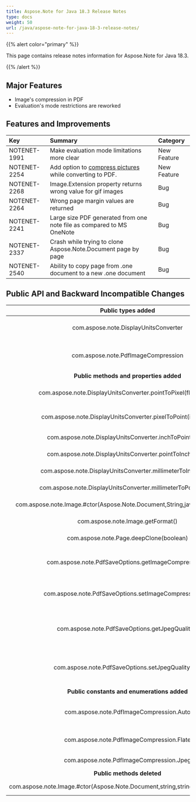 ```yaml
---
title: Aspose.Note for Java 18.3 Release Notes
type: docs
weight: 50
url: /java/aspose-note-for-java-18-3-release-notes/
---
```


{{% alert color="primary" %}} 

This page contains release notes information for Aspose.Note for Java 18.3.

{{% /alert %}} 
## **Major Features**
- Image's compression in PDF
- Evaluation's mode restrictions are reworked
## **Features and Improvements**


|**Key**|**Summary**|**Category**|
| :- | :- | :- |
|NOTENET-1991|Make evaluation mode limitations more clear|New Feature|
|NOTENET-2254|Add option to [compress pictures](/note/java/save-a-onenote-document/#saveaonenotedocument-specifyonenotesaveoptions) while converting to PDF.|New Feature|
|NOTENET-2268|Image.Extension property returns wrong value for gif images|Bug|
|NOTENET-2264|Wrong page margin values are returned|Bug|
|NOTENET-2241|Large size PDF generated from one note file as compared to MS OneNote|Bug|
|NOTENET-2337|Crash while trying to clone Aspose.Note.Document page by page|Bug|
|NOTENET-2540|Ability to copy page from .one document to a new .one document|Bug|
## **Public API and Backward Incompatible Changes**


|**Public types added**|**Description**|
| :-: | :-: |
|com.aspose.note.DisplayUnitsConverter|The class contains the methods for converting values|
|com.aspose.note.PdfImageCompression|Specifies the type of compression applied to images in the PDF file|
|**Public methods and properties added**|**Description**|
|com.aspose.note.DisplayUnitsConverter.pointToPixel(float, float)|Converts points to pixels at the specified pixel resolution|
|com.aspose.note.DisplayUnitsConverter.pixelToPoint(int, float)|Converts pixels to points at the specified pixel resolution|
|com.aspose.note.DisplayUnitsConverter.inchToPoint(float)|Converts inches to points|
|com.aspose.note.DisplayUnitsConverter.pointToInch(float)|Converts points to inches|
|com.aspose.note.DisplayUnitsConverter.millimeterToInch(float)|Converts millimeters to inches|
|com.aspose.note.DisplayUnitsConverter.millimeterToPoint(float)|Converts millimeters to points|
|com.aspose.note.Image.#ctor(Aspose.Note.Document,String,java.io.InputStream)|Extension parameter is removed.|
|com.aspose.note.Image.getFormat()|Gets the image's format|
|com.aspose.note.Page.deepClone(boolean)|cloneHistory parameter is added.|
|com.aspose.note.PdfSaveOptions.getImageCompression()|Gets the type of compression applied to images in the PDF file|
|com.aspose.note.PdfSaveOptions.setImageCompression(int)|Sets the type of compression applied to images in the PDF file|
|com.aspose.note.PdfSaveOptions.getJpegQuality()|Gets a value determining the quality of the JPEG images inside PDF document|
|com.aspose.note.PdfSaveOptions.setJpegQuality(int)|Sets a value determining the quality of the JPEG images inside PDF document|
|**Public constants and enumerations added**|**Description**|
|com.aspose.note.PdfImageCompression.Auto|Automatically selects the most appropriate compression for each image|
|com.aspose.note.PdfImageCompression.Flate|Jpeg compression. Does not support transparency|
|com.aspose.note.PdfImageCompression.Jpeg|Flate compression(lossless)|
|**Public methods deleted**|**Description**|
|com.aspose.note.Image.#ctor(Aspose.Note.Document,string,string,System.IO.Stream)|Extension parameter is removed.|

